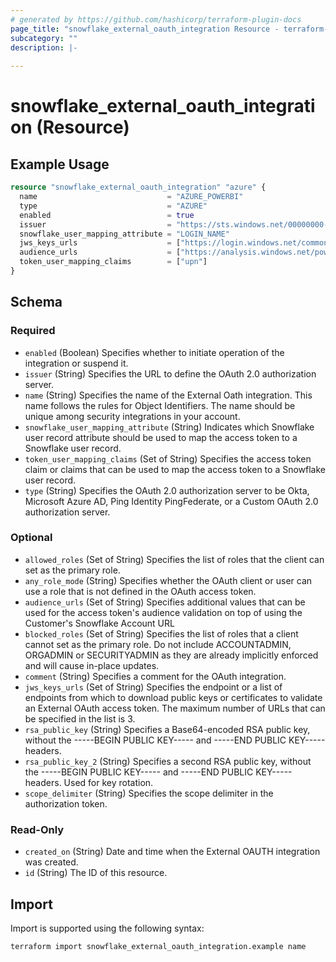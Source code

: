 ```yaml
---
# generated by https://github.com/hashicorp/terraform-plugin-docs
page_title: "snowflake_external_oauth_integration Resource - terraform-provider-snowflake"
subcategory: ""
description: |-
  
---
```


# snowflake_external_oauth_integration (Resource)



## Example Usage

```terraform
resource "snowflake_external_oauth_integration" "azure" {
  name                             = "AZURE_POWERBI"
  type                             = "AZURE"
  enabled                          = true
  issuer                           = "https://sts.windows.net/00000000-0000-0000-0000-000000000000"
  snowflake_user_mapping_attribute = "LOGIN_NAME"
  jws_keys_urls                    = ["https://login.windows.net/common/discovery/keys"]
  audience_urls                    = ["https://analysis.windows.net/powerbi/connector/Snowflake"]
  token_user_mapping_claims        = ["upn"]
}
```

<!-- schema generated by tfplugindocs -->
## Schema

### Required

- `enabled` (Boolean) Specifies whether to initiate operation of the integration or suspend it.
- `issuer` (String) Specifies the URL to define the OAuth 2.0 authorization server.
- `name` (String) Specifies the name of the External Oath integration. This name follows the rules for Object Identifiers. The name should be unique among security integrations in your account.
- `snowflake_user_mapping_attribute` (String) Indicates which Snowflake user record attribute should be used to map the access token to a Snowflake user record.
- `token_user_mapping_claims` (Set of String) Specifies the access token claim or claims that can be used to map the access token to a Snowflake user record.
- `type` (String) Specifies the OAuth 2.0 authorization server to be Okta, Microsoft Azure AD, Ping Identity PingFederate, or a Custom OAuth 2.0 authorization server.

### Optional

- `allowed_roles` (Set of String) Specifies the list of roles that the client can set as the primary role.
- `any_role_mode` (String) Specifies whether the OAuth client or user can use a role that is not defined in the OAuth access token.
- `audience_urls` (Set of String) Specifies additional values that can be used for the access token's audience validation on top of using the Customer's Snowflake Account URL
- `blocked_roles` (Set of String) Specifies the list of roles that a client cannot set as the primary role. Do not include ACCOUNTADMIN, ORGADMIN or SECURITYADMIN as they are already implicitly enforced and will cause in-place updates.
- `comment` (String) Specifies a comment for the OAuth integration.
- `jws_keys_urls` (Set of String) Specifies the endpoint or a list of endpoints from which to download public keys or certificates to validate an External OAuth access token. The maximum number of URLs that can be specified in the list is 3.
- `rsa_public_key` (String) Specifies a Base64-encoded RSA public key, without the -----BEGIN PUBLIC KEY----- and -----END PUBLIC KEY----- headers.
- `rsa_public_key_2` (String) Specifies a second RSA public key, without the -----BEGIN PUBLIC KEY----- and -----END PUBLIC KEY----- headers. Used for key rotation.
- `scope_delimiter` (String) Specifies the scope delimiter in the authorization token.

### Read-Only

- `created_on` (String) Date and time when the External OAUTH integration was created.
- `id` (String) The ID of this resource.

## Import

Import is supported using the following syntax:

```shell
terraform import snowflake_external_oauth_integration.example name
```
